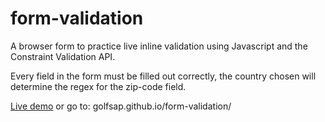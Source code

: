 # form-validation

A browser form to practice live inline validation using Javascript and the Constraint Validation API.

Every field in the form must be filled out correctly, the country chosen will determine the regex for the zip-code field.

[Live demo](golfsap.github.io/form-validation/) or go to: golfsap.github.io/form-validation/
